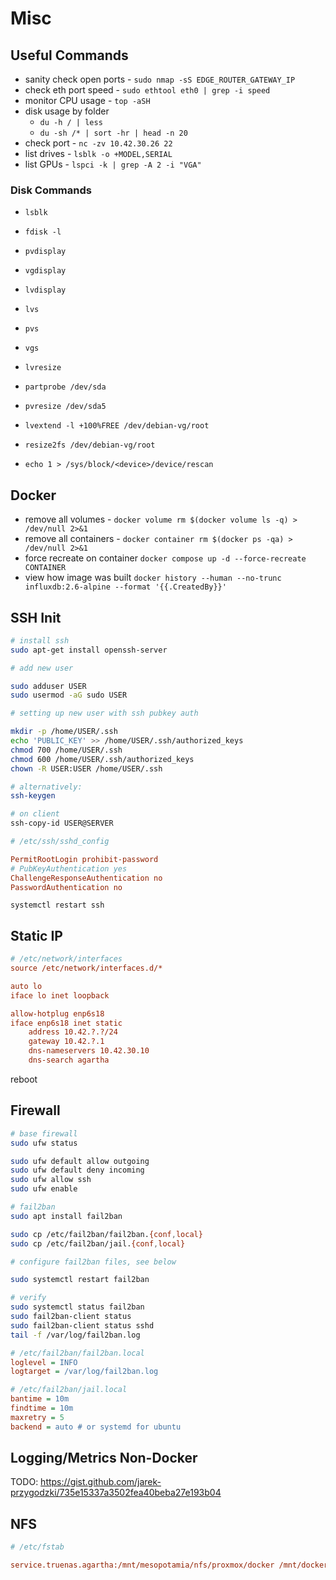 # Misc

## Useful Commands

- sanity check open ports - `sudo nmap -sS EDGE_ROUTER_GATEWAY_IP`
- check eth port speed - `sudo ethtool eth0 | grep -i speed`
- monitor CPU usage - `top -aSH`
- disk usage by folder
  - `du -h / | less`
  - `du -sh /* | sort -hr | head -n 20`
- check port - `nc -zv 10.42.30.26 22`
- list drives - `lsblk -o +MODEL,SERIAL`
- list GPUs - `lspci -k | grep -A 2 -i "VGA"`

### Disk Commands

- `lsblk`
- `fdisk -l`
- `pvdisplay`
- `vgdisplay`
- `lvdisplay`
- `lvs`
- `pvs`
- `vgs`
- `lvresize`
- `partprobe /dev/sda`

- `pvresize /dev/sda5`
- `lvextend -l +100%FREE /dev/debian-vg/root`
- `resize2fs /dev/debian-vg/root`
- `echo 1 > /sys/block/<device>/device/rescan`

## Docker

- remove all volumes - `docker volume rm $(docker volume ls -q) > /dev/null 2>&1`
- remove all containers - `docker container rm $(docker ps -qa) > /dev/null 2>&1`
- force recreate on container `docker compose up -d --force-recreate CONTAINER`
- view how image was built `docker history --human --no-trunc influxdb:2.6-alpine --format '{{.CreatedBy}}'`

## SSH Init

```sh
# install ssh
sudo apt-get install openssh-server

# add new user

sudo adduser USER
sudo usermod -aG sudo USER
```

```sh
# setting up new user with ssh pubkey auth

mkdir -p /home/USER/.ssh
echo 'PUBLIC_KEY' >> /home/USER/.ssh/authorized_keys
chmod 700 /home/USER/.ssh
chmod 600 /home/USER/.ssh/authorized_keys
chown -R USER:USER /home/USER/.ssh

# alternatively:
ssh-keygen
```

```sh
# on client
ssh-copy-id USER@SERVER
```

```ini
# /etc/ssh/sshd_config

PermitRootLogin prohibit-password
# PubKeyAuthentication yes
ChallengeResponseAuthentication no
PasswordAuthentication no
```

`systemctl restart ssh`

## Static IP

```ini
# /etc/network/interfaces
source /etc/network/interfaces.d/*

auto lo
iface lo inet loopback

allow-hotplug enp6s18
iface enp6s18 inet static
    address 10.42.?.?/24
    gateway 10.42.?.1
    dns-nameservers 10.42.30.10
    dns-search agartha
```

reboot

## Firewall

```sh
# base firewall
sudo ufw status

sudo ufw default allow outgoing
sudo ufw default deny incoming
sudo ufw allow ssh
sudo ufw enable
```

```sh
# fail2ban
sudo apt install fail2ban

sudo cp /etc/fail2ban/fail2ban.{conf,local}
sudo cp /etc/fail2ban/jail.{conf,local}

# configure fail2ban files, see below

sudo systemctl restart fail2ban

# verify
sudo systemctl status fail2ban
sudo fail2ban-client status
sudo fail2ban-client status sshd
tail -f /var/log/fail2ban.log
```

```ini
# /etc/fail2ban/fail2ban.local
loglevel = INFO
logtarget = /var/log/fail2ban.log
```

```ini
# /etc/fail2ban/jail.local
bantime = 10m
findtime = 10m
maxretry = 5
backend = auto # or systemd for ubuntu
```

## Logging/Metrics Non-Docker

TODO: https://gist.github.com/jarek-przygodzki/735e15337a3502fea40beba27e193b04

## NFS

```ini
# /etc/fstab

service.truenas.agartha:/mnt/mesopotamia/nfs/proxmox/docker /mnt/docker nfs rw,soft,intr,nfsvers=4,rsize=8192,wsize=8192,timeo=14 0 0
```
